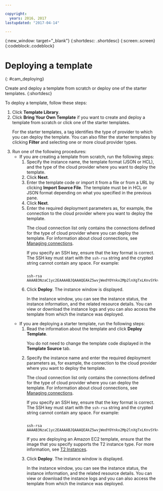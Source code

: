 ```yaml
---

copyright:
  years: 2016, 2017
lastupdated: "2017-04-14"

---
```

<!-- Copyright info and last updated date at top of file: REQUIRED
    The copyright and lastupdated info is YAML content that must occur at the top of the MD file, before attributes are listed.
    It must be --- surrounded by 3 dashes ---
    The value "years" can contain just one year or a two years separated by a comma. (years: 2014, 2016)
    The value "lastupdated" must be followed by a machine date in quotes in the following format: "YYYY-MM-DD"
    The value for "years" must be indented 2 spaces under "copyright", followed by "lastupdated" which should start on its own non-indented line.

-->

<!-- Common attributes used in the template are defined as follows: -->
{:new_window: target="_blank"}
{:shortdesc: .shortdesc}
{:screen:.screen}
{:codeblock:.codeblock}

<!-- Additional task topic: OPTIONAL
This is the template for additional task topics that are needed beyond the basic tasks in the getting started index.md.  As needed, other task topics can be included, with titles such as "Configuring x", "Administering y", "Managing z", etc. This topic is a peer of the getting started index.md in the <servicename>.ditamap. This topic can have one level of children and they also can be referenced in <servicename>.ditamap -->

# Deploying a template
<!-- for example, Uploading your data -->
{: #cam_deploying}
<!-- Provide an appropriate ID above -->

<!-- The short description section should include a sentence describing why this task is needed. For search engine optimization, include the service long name and "Bluemix". For example: -->

Create and deploy a template from scratch or deploy one of the starter templates.
{:shortdesc}

To deploy a template, follow these steps:

<!-- Use ordered list markup for the step section. Include code examples as needed. -->

<ol><li>Click <strong>Template Library</strong>.</li>
<li>Click <strong>Bring Your Own Template</strong> if you want to create and deploy a template from scratch or click one of the starter  templates.
<p>For the starter templates, a tag identifies the type of provider to which you can deploy the template. You can also filter the starter templates by clicking <strong>Filter</strong> and selecting one or more cloud provider types.</p></li>
<li>Run one of the following procedures:
<ul><li>If you are creating a template from scratch, run the following steps:
 <ol><li>Specify the instance name, the template format (JSON or HCL), and the type of the cloud provider where you want to deploy the template.</li> 
 <li>Click <strong>Next</strong>.</li> 
 <li>Enter the template code or import it from a file or from a URL by clicking <strong>Import Source File</strong>. The template must be in HCL or JSON format depending on what you specified in the previous pane.</li>
 <li>Click <strong>Next</strong>.</li>
 <li>Enter the required deployment parameters as, for example, the connection to the cloud provider where you want to deploy the template.
 <p>The cloud connection list only contains the connections defined for the type of cloud provider where you can deploy the template. For information about cloud connections, see <a href="https://console.{DomainName}/docs/services/CloudAutomationManager/cam_managing_connections.html" target="_blank">Managing connections</a>.</p>
 <p>If you specify an SSH key, ensure that the key format is correct. The SSH key must start with the <code>ssh-rsa</code> string and the crypted string cannot contain any space. For example:
<pre><code>
ssh-rsa AAAAB3NzaC1yc2EAAAABJQAAAQEAkZ5wvjWedYOYnkx2Mp2lnXgTxLKnvSYkvfb36P6JQFPhLY0cmgqY9Vi7XP/LsOFeLk6+7qSsInIILQ5iZ8/uKsNxAOo2gZdyh5FKzaMDTsBbZggwqayjplADQ1C+QbHbprJLKSFRx98+ROb19u+CUIFL0FSmO03m1ZzZB3cYrEIiXql0vJp3DeSUSq/xCQ76qrXT7qzMUTfJdi3hPjtfTh1UIzC5buyR7jhe8FocDf5dn3KRCMzIUUrvd3zvyYHmcer0InmtK3e2OTvu8V4Xw2Mx4BrbpjBcDAmBShaHOhKq7IqT8qPWek46UxY9vUmnBbB9hP5jOn+ip3HSBJc3BQ==
</code></pre></p>
</li>
 <li>Click <strong>Deploy</strong>. The instance window is displayed.
 <p>In the instance window, you can see the instance status, the instance information, and the related resource details. You can view or download the instance logs and you can also access the template from which the instance was deployed.</p></li></ol></li>
<li>If you are deploying a starter template, run the following steps:
 <ol><li>Read the information about the template and click <strong>Deploy Template</strong>. 
 <p>You do not need to change the template code displayed in the <strong>Template Source</strong> tab.</p></li>
 <li>Specify the instance name and enter the required deployment parameters as, for example, the connection to the cloud provider where you want to deploy the template.
 <p>The cloud connection list only contains the connections defined for the type of cloud provider where you can deploy the template. For information about cloud connections, see <a href="https://console.{DomainName}/docs/services/CloudAutomationManager/cam_managing_connections.html" target="_blank">Managing connections</a>.</p>
 <p>If you specify an SSH key, ensure that the key format is correct. The SSH key must start with the <code>ssh-rsa</code> string and the crypted string cannot contain any space. For example:
<pre><code>
ssh-rsa AAAAB3NzaC1yc2EAAAABJQAAAQEAkZ5wvjWedYOYnkx2Mp2lnXgTxLKnvSYkvfb36P6JQFPhLY0cmgqY9Vi7XP/LsOFeLk6+7qSsInIILQ5iZ8/uKsNxAOo2gZdyh5FKzaMDTsBbZggwqayjplADQ1C+QbHbprJLKSFRx98+ROb19u+CUIFL0FSmO03m1ZzZB3cYrEIiXql0vJp3DeSUSq/xCQ76qrXT7qzMUTfJdi3hPjtfTh1UIzC5buyR7jhe8FocDf5dn3KRCMzIUUrvd3zvyYHmcer0InmtK3e2OTvu8V4Xw2Mx4BrbpjBcDAmBShaHOhKq7IqT8qPWek46UxY9vUmnBbB9hP5jOn+ip3HSBJc3BQ==
</code></pre> 
 </p>
 <p>If you are deploying an Amazon EC2 template, ensure that the image that you specify supports the T2 instance type. For more information, see <a href="http://docs.aws.amazon.com/AWSEC2/latest/UserGuide/t2-instances.html" target="_blank">T2 Instances</a>.</p>
</li>
   <li>Click <strong>Deploy</strong>. The instance window is displayed.
   <p>In the instance window, you can see the instance status, the instance information, and the related resource details. You can view or download the instance logs and you can also access the template from which the instance was deployed.</p></li></ol></li></ul></li></ol>
